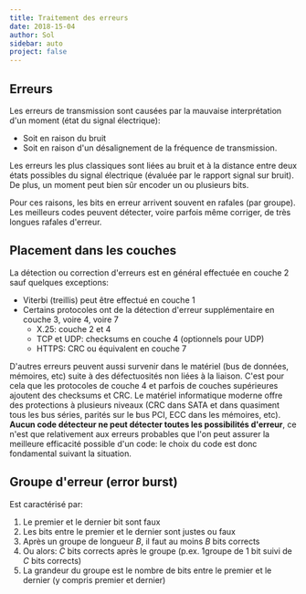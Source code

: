 ```yaml
---
title: Traitement des erreurs
date: 2018-15-04
author: Sol
sidebar: auto
project: false
---
```


## Erreurs

Les erreurs de transmission sont causées par la mauvaise interprétation d'un moment (état du signal électrique): 
* Soit en raison du bruit 
* Soit en raison d'un désalignement de la fréquence de transmission. 
 
Les erreurs les plus classiques sont liées au bruit et à la distance entre deux états possibles du signal électrique (évaluée par le rapport signal sur bruit). De plus, un moment peut bien sûr encoder un ou plusieurs bits.

Pour ces raisons, les bits en erreur arrivent souvent en rafales (par groupe). Les meilleurs codes peuvent détecter, voire parfois même corriger, de très longues rafales d'erreur.

## Placement dans les couches
La détection ou correction d'erreurs est en général effectuée en couche 2 sauf quelques exceptions:
* Viterbi (treillis) peut être effectué en couche 1
* Certains protocoles ont de la détection d'erreur supplémentaire en couche 3, voire 4, voire 7
    * X.25: couche 2 et 4
    * TCP et UDP: checksums en couche 4 (optionnels pour UDP)
    * HTTPS: CRC ou équivalent en couche 7

<Container type="info">

D'autres erreurs peuvent aussi survenir dans le matériel (bus de données, mémoires, etc) suite à des défectuosités non liées à la liaison. C'est pour cela que les protocoles de couche 4 et parfois de couches supérieures ajoutent des checksums et CRC. Le matériel informatique moderne offre des protections à plusieurs niveaux (CRC dans SATA et dans quasiment tous les bus séries, parités sur le bus PCI, ECC dans les mémoires, etc). **Aucun code détecteur ne peut détecter toutes les possibilités d'erreur**, ce n'est que relativement aux erreurs probables que l'on peut assurer la meilleure efficacité possible d'un code: le choix du code est donc fondamental suivant la situation.

</Container>

## Groupe d'erreur (error burst)
Est caractérisé par:
1. Le premier et le dernier bit sont faux
2. Les bits entre le premier et le dernier sont justes ou faux
3. Après un groupe de longueur $B$, il faut au moins $B$ bits corrects
4. Ou alors: $C$ bits corrects après le groupe (p.ex. 1groupe de 1 bit suivi de $C$ bits corrects)
5. La grandeur du groupe est le nombre de bits entre le premier et le dernier (y compris premier et dernier)
